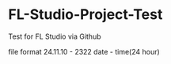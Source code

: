 # FL-Studio-Project-Test
Test for FL Studio via Github

file format
24.11.10 - 2322
date - time(24 hour)
